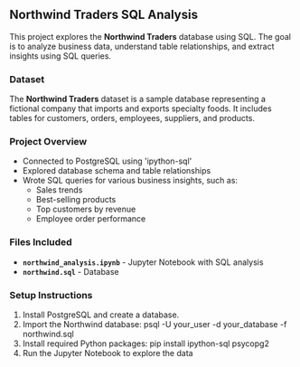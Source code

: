 ## Northwind Traders SQL Analysis

This project explores the **Northwind Traders** database using SQL. The goal is to analyze business data, understand table relationships, and extract insights using SQL queries.

### Dataset
The **Northwind Traders** dataset is a sample database representing a fictional company that imports and exports specialty foods. It includes tables for customers, orders, employees, suppliers, and products.

### Project Overview
- Connected to PostgreSQL using 'ipython-sql'
- Explored database schema and table relationships
- Wrote SQL queries for various business insights, such as:
  - Sales trends
  - Best-selling products
  - Top customers by revenue
  - Employee order performance

### Files Included
- **`northwind_analysis.ipynb`** - Jupyter Notebook with SQL analysis
- **`northwind.sql`** - Database

### Setup Instructions
1. Install PostgreSQL and create a database.
2. Import the Northwind database:
   psql -U your_user -d your_database -f northwind.sql
3. Install required Python packages:
   pip install ipython-sql psycopg2
4. Run the Jupyter Notebook to explore the data
